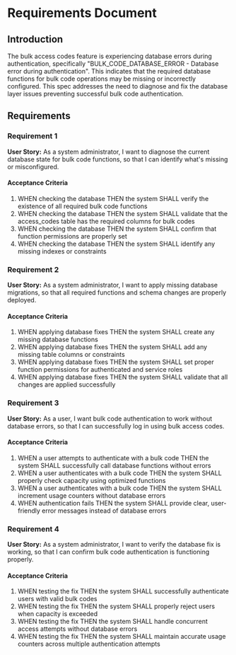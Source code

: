 # Requirements Document

## Introduction

The bulk access codes feature is experiencing database errors during authentication, specifically "BULK_CODE_DATABASE_ERROR - Database error during authentication". This indicates that the required database functions for bulk code operations may be missing or incorrectly configured. This spec addresses the need to diagnose and fix the database layer issues preventing successful bulk code authentication.

## Requirements

### Requirement 1

**User Story:** As a system administrator, I want to diagnose the current database state for bulk code functions, so that I can identify what's missing or misconfigured.

#### Acceptance Criteria

1. WHEN checking the database THEN the system SHALL verify the existence of all required bulk code functions
2. WHEN checking the database THEN the system SHALL validate that the access_codes table has the required columns for bulk codes
3. WHEN checking the database THEN the system SHALL confirm that function permissions are properly set
4. WHEN checking the database THEN the system SHALL identify any missing indexes or constraints

### Requirement 2

**User Story:** As a system administrator, I want to apply missing database migrations, so that all required functions and schema changes are properly deployed.

#### Acceptance Criteria

1. WHEN applying database fixes THEN the system SHALL create any missing database functions
2. WHEN applying database fixes THEN the system SHALL add any missing table columns or constraints
3. WHEN applying database fixes THEN the system SHALL set proper function permissions for authenticated and service roles
4. WHEN applying database fixes THEN the system SHALL validate that all changes are applied successfully

### Requirement 3

**User Story:** As a user, I want bulk code authentication to work without database errors, so that I can successfully log in using bulk access codes.

#### Acceptance Criteria

1. WHEN a user attempts to authenticate with a bulk code THEN the system SHALL successfully call database functions without errors
2. WHEN a user authenticates with a bulk code THEN the system SHALL properly check capacity using optimized functions
3. WHEN a user authenticates with a bulk code THEN the system SHALL increment usage counters without database errors
4. WHEN authentication fails THEN the system SHALL provide clear, user-friendly error messages instead of database errors

### Requirement 4

**User Story:** As a system administrator, I want to verify the database fix is working, so that I can confirm bulk code authentication is functioning properly.

#### Acceptance Criteria

1. WHEN testing the fix THEN the system SHALL successfully authenticate users with valid bulk codes
2. WHEN testing the fix THEN the system SHALL properly reject users when capacity is exceeded
3. WHEN testing the fix THEN the system SHALL handle concurrent access attempts without database errors
4. WHEN testing the fix THEN the system SHALL maintain accurate usage counters across multiple authentication attempts